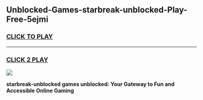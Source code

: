
## Unblocked-Games-starbreak-unblocked-Play-Free-5ejmi
<h3>
<a href="https://premium76.site?title=starbreak-unblocked&ref=18A1">CLICK TO PLAY</a></h3>
<hr>

<h3>
<a href="https://premium76.site?title=starbreak-unblocked&ref=18A1">CLICK 2 PLAY</a>
  
</h3>

<a href="https://premium76.site?title=starbreak-unblocked&ref=18A1"><img src="https://clearcache.store/games.png"></a>


**starbreak-unblocked games unblocked: Your Gateway to Fun and Accessible Online Gaming**
